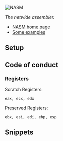 ![NASM](http://hyrtwol.dk/img/nasm.png)

*The netwide assembler.*

* [NASM home page](http://www.nasm.us/)
* [Some examples](http://cs.lmu.edu/~ray/notes/nasmexamples/)

## Setup

## Code of conduct

### Registers

Scratch Registers:

	eax, ecx, edx

Preserved Registers:

	ebx, esi, edi, ebp, esp

## Snippets

 